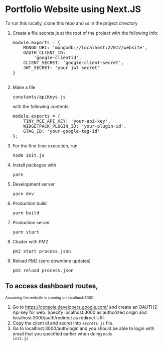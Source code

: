 # Portfolio Website using Next.JS

To run this locally, clone this repo and `cd` in the project directory

<ol>
    <li>Create a file secrets.js at the root of the project with the following info:
    <pre>
module.exports = {
    MONGO_URI: 'mongodb://localhost:27017/website',
    OAUTH_CLIENT_ID:
        'google-clientid',
    CLIENT_SECRET: 'google-client-secret',
    JWT_SECRET: 'your jwt secret'
}
    </pre>
    </li>
    <li>
        Make a file <pre>constants/apiKeys.js</pre> with the following contents:
        <pre>module.exports = {
    TINY_MCE_API_KEY: 'your-api-key',
    WIDGETPACK_PLUGIN_ID: 'your-plugin-id',
    GTAG_ID: 'your-google-tag-id'
};</pre>
    </li>
    <li>For the first time execution, run <pre>node init.js</pre></li>
    <li>
    Install packages with
    <pre>yarn</pre>
    </li>
    <li>
    Development server 
    <pre>yarn dev</pre>
    </li>
    <li>
    Production build
    <pre>yarn build</pre>
    </li>
    <li>
    Production server
    <pre>yarn start</pre>
    </li>
    <li>
    Cluster with PM2
    <pre>pm2 start process.json</pre>
    </li>
    <li>
    Reload PM2 (zero downtime updates)
    <pre>pm2 reload process.json</pre>
    </li>
</ol>

## To access dashboard routes,
<small>Assuming the website is running on localhost:3000</small> 
1. Go to https://console.developers.google.com/ and create an OAUTH2 Api key for web. Specify localhost:3000 as authorized origin and localhost:3000/auth/redirect as redirect URI.
2. Copy the client id and secret into <code>secrets.js</code> file.
3. Go to localhost:3000/auth/login and you should be able to login with email that you specified earlier when doing <code>node init.js</code>

